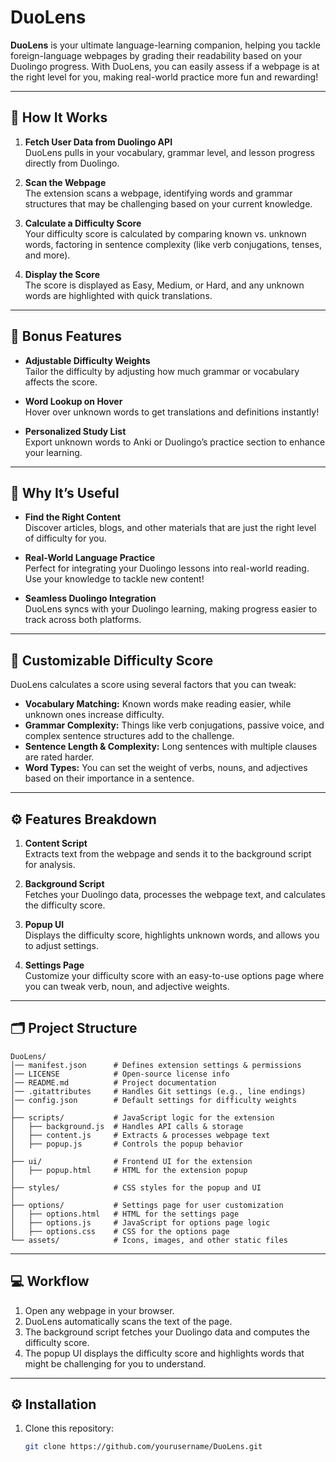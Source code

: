 # DuoLens

**DuoLens** is your ultimate language-learning companion, helping you tackle foreign-language webpages by grading their readability based on your Duolingo progress. With DuoLens, you can easily assess if a webpage is at the right level for you, making real-world practice more fun and rewarding!

---

## 🚀 **How It Works**

1. **Fetch User Data from Duolingo API**  
   DuoLens pulls in your vocabulary, grammar level, and lesson progress directly from Duolingo.

2. **Scan the Webpage**  
   The extension scans a webpage, identifying words and grammar structures that may be challenging based on your current knowledge.

3. **Calculate a Difficulty Score**  
   Your difficulty score is calculated by comparing known vs. unknown words, factoring in sentence complexity (like verb conjugations, tenses, and more).

4. **Display the Score**  
   The score is displayed as Easy, Medium, or Hard, and any unknown words are highlighted with quick translations.

---

## 🎉 **Bonus Features**

- **Adjustable Difficulty Weights**  
  Tailor the difficulty by adjusting how much grammar or vocabulary affects the score.

- **Word Lookup on Hover**  
  Hover over unknown words to get translations and definitions instantly!

- **Personalized Study List**  
  Export unknown words to Anki or Duolingo’s practice section to enhance your learning.

---

## 🌟 **Why It’s Useful**

- **Find the Right Content**  
  Discover articles, blogs, and other materials that are just the right level of difficulty for you.

- **Real-World Language Practice**  
  Perfect for integrating your Duolingo lessons into real-world reading. Use your knowledge to tackle new content!

- **Seamless Duolingo Integration**  
  DuoLens syncs with your Duolingo learning, making progress easier to track across both platforms.

---

## 🧠 **Customizable Difficulty Score**

DuoLens calculates a score using several factors that you can tweak:

- **Vocabulary Matching:** Known words make reading easier, while unknown ones increase difficulty.
- **Grammar Complexity:** Things like verb conjugations, passive voice, and complex sentence structures add to the challenge.
- **Sentence Length & Complexity:** Long sentences with multiple clauses are rated harder.
- **Word Types:** You can set the weight of verbs, nouns, and adjectives based on their importance in a sentence.

---

## ⚙️ **Features Breakdown**

1. **Content Script**  
   Extracts text from the webpage and sends it to the background script for analysis.

2. **Background Script**  
   Fetches your Duolingo data, processes the webpage text, and calculates the difficulty score.

3. **Popup UI**  
   Displays the difficulty score, highlights unknown words, and allows you to adjust settings.

4. **Settings Page**  
   Customize your difficulty score with an easy-to-use options page where you can tweak verb, noun, and adjective weights.

---

## 🗂️ **Project Structure**

```
DuoLens/
│── manifest.json      # Defines extension settings & permissions
│── LICENSE            # Open-source license info
│── README.md          # Project documentation
│── .gitattributes     # Handles Git settings (e.g., line endings)
│── config.json        # Default settings for difficulty weights
│
├── scripts/           # JavaScript logic for the extension
│   ├── background.js  # Handles API calls & storage
│   ├── content.js     # Extracts & processes webpage text
│   ├── popup.js       # Controls the popup behavior
│
├── ui/                # Frontend UI for the extension
│   ├── popup.html     # HTML for the extension popup
│
├── styles/            # CSS styles for the popup and UI
│
├── options/           # Settings page for user customization
│   ├── options.html   # HTML for the settings page
│   ├── options.js     # JavaScript for options page logic
│   ├── options.css    # CSS for the options page
└── assets/            # Icons, images, and other static files
```

---

## 💻 **Workflow**

1. Open any webpage in your browser.
2. DuoLens automatically scans the text of the page.
3. The background script fetches your Duolingo data and computes the difficulty score.
4. The popup UI displays the difficulty score and highlights words that might be challenging for you to understand.

---

## ⚙️ **Installation**

1. Clone this repository:
   ```bash
   git clone https://github.com/yourusername/DuoLens.git
